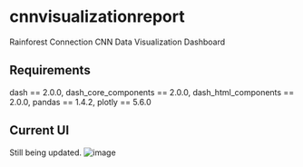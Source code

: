 # cnnvisualizationreport
Rainforest Connection CNN Data Visualization Dashboard

## Requirements
dash == 2.0.0,
dash_core_components == 2.0.0,
dash_html_components == 2.0.0,
pandas == 1.4.2,
plotly == 5.6.0

## Current UI 
Still being updated.
![image](https://github.com/LittleBudgie/cnnvisualizationreport/assets/69771816/c8d7eb1f-ec56-4a9f-a08f-cd2c45962ef4)



